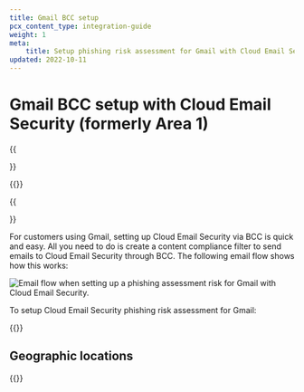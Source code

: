 ```yaml
---
title: Gmail BCC setup
pcx_content_type: integration-guide
weight: 1
meta:
    title: Setup phishing risk assessment for Gmail with Cloud Email Security (formerly Area 1)
updated: 2022-10-11
---
```


# Gmail BCC setup with Cloud Email Security (formerly Area 1)

{{<Aside type="warning" header="Area 1 has been renamed">}}

{{<render file="rename-area1-to-ces.md">}}

{{</Aside>}}

For customers using Gmail, setting up Cloud Email Security via BCC is quick and easy. All you need to do is create a content compliance filter to send emails to Cloud Email Security through BCC. The following email flow shows how this works:

![Email flow when setting up a phishing assessment risk for Gmail with Cloud Email Security.](/images/email-security/deployment/api-setup/gmail/gmail-bcc-flow.png)

To setup Cloud Email Security phishing risk assessment for Gmail:

{{<render file="deployment/_gmail-bcc-setup.md">}}

## Geographic locations

{{<render file="deployment/_bcc-table-geographic-locations.md">}}